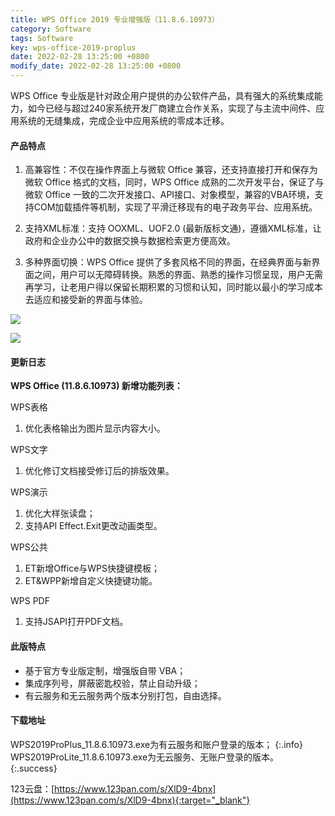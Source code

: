 ```yaml
---
title: WPS Office 2019 专业增强版（11.8.6.10973）
category: Software
tags: Software
key: wps-office-2019-proplus
date: 2022-02-28 13:25:00 +0800
modify_date: 2022-02-28 13:25:00 +0800
---
```


WPS Office 专业版是针对政企用户提供的办公软件产品，具有强大的系统集成能力，如今已经与超过240家系统开发厂商建立合作关系，实现了与主流中间件、应用系统的无缝集成，完成企业中应用系统的零成本迁移。

#### 产品特点

1. 高兼容性：不仅在操作界面上与微软 Office 兼容，还支持直接打开和保存为微软 Office 格式的文档，同时，WPS Office 成熟的二次开发平台，保证了与微软 Office 一致的二次开发接口、API接口、对象模型，兼容的VBA环境，支持COM加载插件等机制，实现了平滑迁移现有的电子政务平台、应用系统。

2. 支持XML标准：支持 OOXML、UOF2.0 (最新版标文通)，遵循XML标准，让政府和企业办公中的数据交换与数据检索更方便高效。

3. 多种界面切换：WPS Office 提供了多套风格不同的界面，在经典界面与新界面之间，用户可以无障碍转换。熟悉的界面、熟悉的操作习惯呈现，用户无需再学习，让老用户得以保留长期积累的习惯和认知，同时能以最小的学习成本去适应和接受新的界面与体验。

<!--more-->

![](https://nanlon.gitee.io/images/2022-02-28_wps-office-2019-pro-01.png)

![](https://nanlon.gitee.io/images/2022-02-28_wps-office-2019-pro-02.png)

#### 更新日志

**WPS Office (11.8.6.10973)  新增功能列表：**

WPS表格
1. 优化表格输出为图片显示内容大小。

WPS文字
1. 优化修订文档接受修订后的排版效果。

WPS演示
1. 优化大样张读盘；
2. 支持API Effect.Exit更改动画类型。

WPS公共
1. ET新增Office与WPS快捷键模板；
2. ET&WPP新增自定义快捷键功能。

WPS PDF
1. 支持JSAPI打开PDF文档。

#### 此版特点

* 基于官方专业版定制，增强版自带 VBA；
* 集成序列号，屏蔽密匙校验，禁止自动升级；
* 有云服务和无云服务两个版本分别打包，自由选择。

#### 下载地址

WPS2019ProPlus_11.8.6.10973.exe为有云服务和账户登录的版本；
{:.info}
WPS2019ProLite_11.8.6.10973.exe为无云服务、无账户登录的版本。
{:.success}

123云盘：[https://www.123pan.com/s/XlD9-4bnx](https://www.123pan.com/s/XlD9-4bnx){:target="_blank"}
